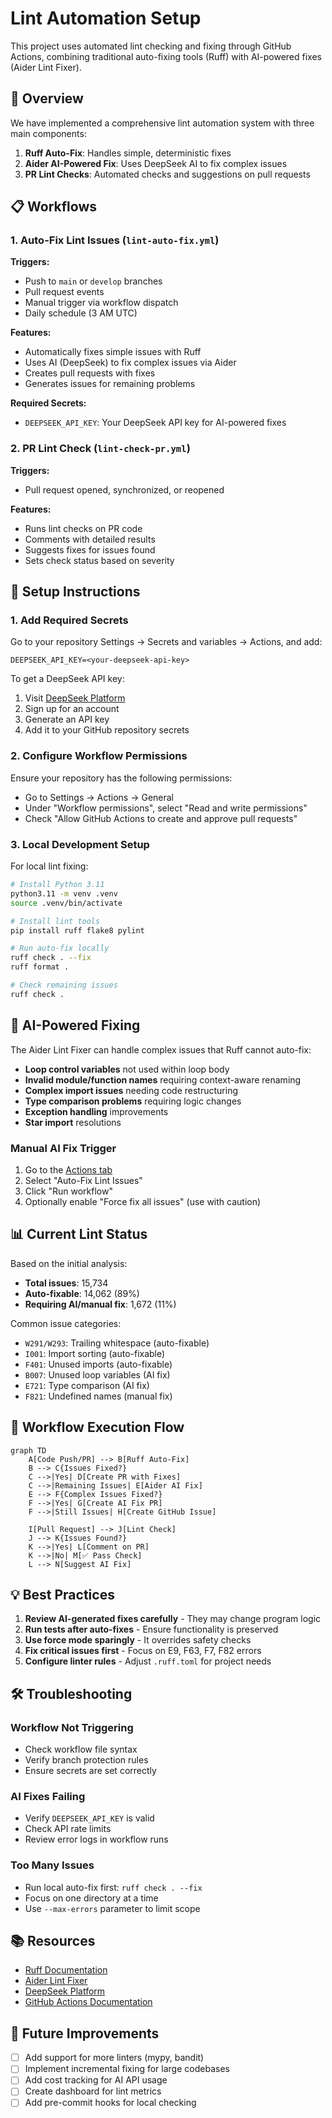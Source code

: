 # Lint Automation Setup

This project uses automated lint checking and fixing through GitHub Actions, combining traditional auto-fixing tools (Ruff) with AI-powered fixes (Aider Lint Fixer).

## 🚀 Overview

We have implemented a comprehensive lint automation system with three main components:

1. **Ruff Auto-Fix**: Handles simple, deterministic fixes
2. **Aider AI-Powered Fix**: Uses DeepSeek AI to fix complex issues
3. **PR Lint Checks**: Automated checks and suggestions on pull requests

## 📋 Workflows

### 1. Auto-Fix Lint Issues (`lint-auto-fix.yml`)

**Triggers:**
- Push to `main` or `develop` branches
- Pull request events
- Manual trigger via workflow dispatch
- Daily schedule (3 AM UTC)

**Features:**
- Automatically fixes simple issues with Ruff
- Uses AI (DeepSeek) to fix complex issues via Aider
- Creates pull requests with fixes
- Generates issues for remaining problems

**Required Secrets:**
- `DEEPSEEK_API_KEY`: Your DeepSeek API key for AI-powered fixes

### 2. PR Lint Check (`lint-check-pr.yml`)

**Triggers:**
- Pull request opened, synchronized, or reopened

**Features:**
- Runs lint checks on PR code
- Comments with detailed results
- Suggests fixes for issues found
- Sets check status based on severity

## 🔧 Setup Instructions

### 1. Add Required Secrets

Go to your repository Settings → Secrets and variables → Actions, and add:

```
DEEPSEEK_API_KEY=<your-deepseek-api-key>
```

To get a DeepSeek API key:
1. Visit [DeepSeek Platform](https://platform.deepseek.com/)
2. Sign up for an account
3. Generate an API key
4. Add it to your GitHub repository secrets

### 2. Configure Workflow Permissions

Ensure your repository has the following permissions:
- Go to Settings → Actions → General
- Under "Workflow permissions", select "Read and write permissions"
- Check "Allow GitHub Actions to create and approve pull requests"

### 3. Local Development Setup

For local lint fixing:

```bash
# Install Python 3.11
python3.11 -m venv .venv
source .venv/bin/activate

# Install lint tools
pip install ruff flake8 pylint

# Run auto-fix locally
ruff check . --fix
ruff format .

# Check remaining issues
ruff check .
```

## 🤖 AI-Powered Fixing

The Aider Lint Fixer can handle complex issues that Ruff cannot auto-fix:

- **Loop control variables** not used within loop body
- **Invalid module/function names** requiring context-aware renaming
- **Complex import issues** needing code restructuring
- **Type comparison problems** requiring logic changes
- **Exception handling** improvements
- **Star import** resolutions

### Manual AI Fix Trigger

1. Go to the [Actions tab](../../actions)
2. Select "Auto-Fix Lint Issues"
3. Click "Run workflow"
4. Optionally enable "Force fix all issues" (use with caution)

## 📊 Current Lint Status

Based on the initial analysis:
- **Total issues**: 15,734
- **Auto-fixable**: 14,062 (89%)
- **Requiring AI/manual fix**: 1,672 (11%)

Common issue categories:
- `W291/W293`: Trailing whitespace (auto-fixable)
- `I001`: Import sorting (auto-fixable)
- `F401`: Unused imports (auto-fixable)
- `B007`: Unused loop variables (AI fix)
- `E721`: Type comparison (AI fix)
- `F821`: Undefined names (manual fix)

## 🔄 Workflow Execution Flow

```mermaid
graph TD
    A[Code Push/PR] --> B[Ruff Auto-Fix]
    B --> C{Issues Fixed?}
    C -->|Yes| D[Create PR with Fixes]
    C -->|Remaining Issues| E[Aider AI Fix]
    E --> F{Complex Issues Fixed?}
    F -->|Yes| G[Create AI Fix PR]
    F -->|Still Issues| H[Create GitHub Issue]
    
    I[Pull Request] --> J[Lint Check]
    J --> K{Issues Found?}
    K -->|Yes| L[Comment on PR]
    K -->|No| M[✅ Pass Check]
    L --> N[Suggest AI Fix]
```

## 💡 Best Practices

1. **Review AI-generated fixes carefully** - They may change program logic
2. **Run tests after auto-fixes** - Ensure functionality is preserved
3. **Use force mode sparingly** - It overrides safety checks
4. **Fix critical issues first** - Focus on E9, F63, F7, F82 errors
5. **Configure linter rules** - Adjust `.ruff.toml` for project needs

## 🛠️ Troubleshooting

### Workflow Not Triggering
- Check workflow file syntax
- Verify branch protection rules
- Ensure secrets are set correctly

### AI Fixes Failing
- Verify `DEEPSEEK_API_KEY` is valid
- Check API rate limits
- Review error logs in workflow runs

### Too Many Issues
- Run local auto-fix first: `ruff check . --fix`
- Focus on one directory at a time
- Use `--max-errors` parameter to limit scope

## 📚 Resources

- [Ruff Documentation](https://docs.astral.sh/ruff/)
- [Aider Lint Fixer](https://github.com/tosin2013/aider-lint-fixer)
- [DeepSeek Platform](https://platform.deepseek.com/)
- [GitHub Actions Documentation](https://docs.github.com/en/actions)

## 🔮 Future Improvements

- [ ] Add support for more linters (mypy, bandit)
- [ ] Implement incremental fixing for large codebases
- [ ] Add cost tracking for AI API usage
- [ ] Create dashboard for lint metrics
- [ ] Add pre-commit hooks for local checking